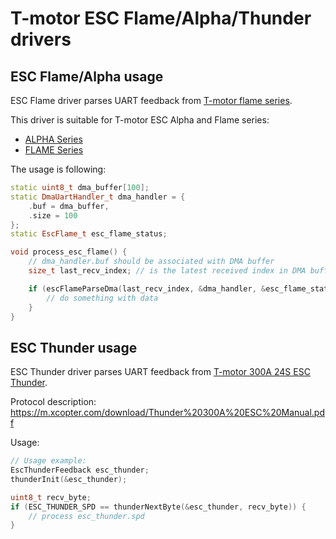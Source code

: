 # T-motor ESC Flame/Alpha/Thunder drivers

## ESC Flame/Alpha usage

ESC Flame driver parses UART feedback from [T-motor flame series](https://uav-en.tmotor.com/html/UAV/Multirotor/ESC/flame/).

This driver is suitable for T-motor ESC Alpha and Flame series:
- [ALPHA Series](https://store.tmotor.com/category-59-b0-ALPHA+Series.html)
- [FLAME Series](https://store.tmotor.com/category-20-b0-FLAME+Series.html)

The usage is following:

```c++
static uint8_t dma_buffer[100];
static DmaUartHandler_t dma_handler = {
    .buf = dma_buffer,
    .size = 100
};
static EscFlame_t esc_flame_status;

void process_esc_flame() {
    // dma_handler.buf should be associated with DMA buffer
    size_t last_recv_index; // is the latest received index in DMA buffer

    if (escFlameParseDma(last_recv_index, &dma_handler, &esc_flame_status)) {
        // do something with data
    }
}

```

## ESC Thunder usage

ESC Thunder driver parses UART feedback from [T-motor 300A 24S ESC Thunder](https://store.tmotor.com/goods-975-Thunder+300A+24S.html).

Protocol description: https://m.xcopter.com/download/Thunder%20300A%20ESC%20Manual.pdf

Usage:

```c++
// Usage example:
EscThunderFeedback esc_thunder;
thunderInit(&esc_thunder);

uint8_t recv_byte;
if (ESC_THUNDER_SPD == thunderNextByte(&esc_thunder, recv_byte)) {
    // process esc_thunder.spd
}

```